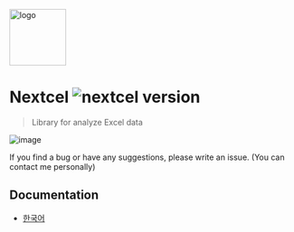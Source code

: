 <a href="#"><img alt="logo" src="https://user-images.githubusercontent.com/34784356/185958025-5b270316-4457-4e90-8c59-fc0dd7b9c7aa.png" height="100" /></a>
# Nextcel ![nextcel version](https://img.shields.io/badge/version-v1.0.1-green.svg)

> Library for analyze Excel data

![image](https://user-images.githubusercontent.com/34784356/186956216-fca95d81-85c9-4219-8ecb-7b706ddbb56f.png)

If you find a bug or have any suggestions, please write an issue. (You can contact me personally)

## Documentation
- [한국어](/docs/docs-kr.md)

